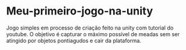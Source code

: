 # Meu-primeiro-jogo-na-unity
Jogo simples em processo de criação feito na unity com tutorial do youtube. O objetivo é capturar o máximo possível  de meadas sem ser atingido por objetos pontiagudos e cair da plataforma.
